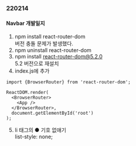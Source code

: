 ### 220214
#### Navbar 개발일지

1. npm install react-router-dom<br>
버전 충돌 문제가 발생했다.
2. npm uninstall react-router-dom
3. npm install react-router-dom@5.2.0<br>
5.2 버전으로 재설치
4. index.js에 <BrowserRouter> 추가
  ```
  import {BrowserRouter} from 'react-router-dom';

  ReactDOM.render(
    <BrowserRouter>
      <App />
    </BrowserRouter>,
    document.getElementById('root')
  );
  ```

5. li 태그의 ● 기호 없애기<br>
     list-style: none;